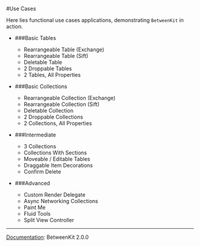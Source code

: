 #Use Cases

Here lies functional use cases applications, demonstrating `BetweenKit` in action.


- ###Basic Tables

	- Rearrangeable Table (Exchange) 
	- Rearrangeable Table (Sift)
	- Deletable Table
	- 2 Droppable Tables
	- 2 Tables, All Properties

- ###Basic Collections

	- Rearrangeable Collection (Exchange)
	- Rearrangeable Collection (Sift)
	- Deletable Collection
	- 2 Droppable Collections
	- 2 Collections, All Properties

- ###Intermediate

	- 3 Collections
	- Collections With Sections
	- Moveable / Editable Tables
	- Draggable Item Decorations
	- Confirm Delete

- ###Advanced

	- Custom Render Delegate
	- Async Networking Collections
	- Paint Me
	- Fluid Tools
	- Split View Controller


___<u>Documentation</u>: BetweenKit 2.0.0